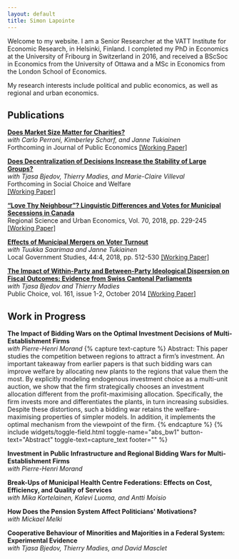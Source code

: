 ```yaml
---
layout: default
title: Simon Lapointe
---
```


Welcome to my website. I am a Senior Researcher at the VATT Institute for Economic Research, in Helsinki, Finland. I completed my PhD in Economics at the University of Fribourg in Switzerland in 2016, and received a BScSoc in Economics from the University of Ottawa and a MSc in Economics from the London School of Economics.

My research interests include political and public economics, as well as regional and urban economics.

## Publications

[**Does Market Size Matter for Charities?**]()  
*with Carlo Perroni, Kimberley Scharf, and Janne Tukiainen*  
Forthcoming in Journal of Public Economics
[\[Working Paper\]]()

[**Does Decentralization of Decisions Increase the Stability of Large Groups?**](https://link.springer.com/article/10.1007%2Fs00355-018-1133-5)  
*with Tjasa Bjedov, Thierry Madies, and Marie-Claire Villeval*  
Forthcoming in Social Choice and Welfare  
[\[Working Paper\]](https://www.iza.org/publications/dp/11364/does-decentralization-of-decisions-increase-the-stability-of-large-groups)

[**“Love Thy Neighbour”? Linguistic Differences and Votes for Municipal Secessions in Canada**](https://doi.org/10.1016/j.regsciurbeco.2018.04.008)  
Regional Science and Urban Economics, Vol. 70, 2018, pp. 229-245
[\[Working Paper\]](http://vatt.fi/documents/2956369/6462785/wp107.pdf/c94cbacd-1867-4c96-925a-b8de4f708705/wp107.pdf.pdf)

[**Effects of Municipal Mergers on Voter Turnout**](https://www.tandfonline.com/doi/full/10.1080/03003930.2018.1465936)  
*with Tuukka Saarimaa and Janne Tukiainen*  
Local Government Studies, 44:4, 2018, pp. 512-530
[\[Working Paper\]](http://vatt.fi/documents/2956369/6462785/wp106.pdf/8235afba-43b9-4053-834d-6fa626a1839e/wp106.pdf.pdf)

[**The Impact of Within-Party and Between-Party Ideological Dispersion on Fiscal Outcomes: Evidence from Swiss Cantonal Parliaments**](http://link.springer.com/article/10.1007/s11127-013-0149-8)  
*with Tjasa Bjedov and Thierry Madies*  
Public Choice, vol. 161, issue 1-2, October 2014
[\[Working Paper\]](http://econpapers.repec.org/paper/gatwpaper/1435.htm)

## Work in Progress

**The Impact of Bidding Wars on the Optimal Investment Decisions of Multi-Establishment Firms**  
*with Pierre-Henri Morand* 
{% capture text-capture %}
Abstract: This paper studies the competition between regions to attract a firm’s investment. An important takeaway from earlier papers is that such bidding wars can improve welfare by allocating new plants to the regions that value them the most. By explicitly modeling endogenous investment choice as a multi-unit auction, we show that the firm strategically chooses an investment allocation different from the profit-maximising allocation. Specifically, the firm invests more and differentiates the plants, in turn increasing subsidies. Despite these distortions, such a bidding war retains the welfare-maximising properties of simpler models. In addition, it implements the optimal mechanism from the viewpoint of the firm.
{% endcapture %}
{% include widgets/toggle-field.html toggle-name="abs_bw1" button-text="Abstract" toggle-text=capture_text  footer="" %}


**Investment in Public Infrastructure and Regional Bidding Wars for Multi-Establishment Firms**  
*with Pierre-Henri Morand*

**Break-Ups of Municipal Health Centre Federations: Effects on Cost, Efficiency, and Quality of Services**  
*with Mika Kortelainen, Kalevi Luoma, and Antti Moisio*

**How Does the Pension System Affect Politicians' Motivations?**  
*with Mickael Melki*

**Cooperative Behaviour of Minorities and Majorities in a Federal System: Experimental Evidence**  
*with Tjasa Bjedov, Thierry Madies, and David Masclet*
